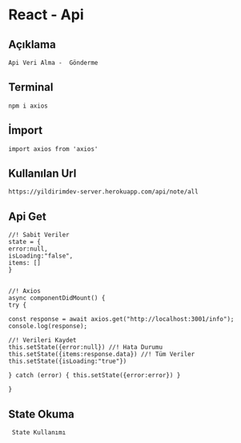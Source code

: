 # React - Api

## Açıklama

```
Api Veri Alma -  Gönderme
```

## Terminal

```
npm i axios
```

## İmport

```
import axios from 'axios'
```

## Kullanılan Url

```
https://yildirimdev-server.herokuapp.com/api/note/all
```

## Api Get
```
//! Sabit Veriler
state = {
error:null,
isLoading:"false",
items: []
}


//! Axios
async componentDidMount() {
try {

const response = await axios.get("http://localhost:3001/info");
console.log(response);

//! Verileri Kaydet
this.setState({error:null}) //! Hata Durumu
this.setState({items:response.data}) //! Tüm Veriler
this.setState({isLoading:"true"})

} catch (error) { this.setState({error:error}) }

}
```

## State Okuma
```
 State Kullanımı
```
